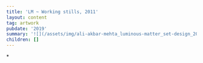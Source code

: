```yaml
---
title: 'LM ~ Working stills, 2011'
layout: content
tag: artwork
pubdate: '2019'
summary: '![](/assets/img/ali-akbar-mehta_luminous-matter_set-design_2011.jpg)'
children: []
---
```

\*
